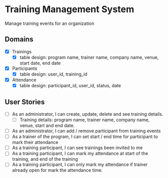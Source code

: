 # Training Management System

Manage training events for an organization

## Domains

- [x] Trainings
  - [x] table design: program name, trainer name, company name, venue, start date, end date
- [x] Participants
  - [x] table design: user_id, training_id
- [x] Attendance
  - [x] table design: participant_id, user_id, status, date

## User Stories

- [ ] As an administrator, I can create, update, delete and see training details.
  - [ ] Training details: program name, trainer name, company name, venue, start and end date.
- [ ] As an administrator, I can add / remove participant from training events
- [ ] As a trainer of the program, I can set start / end time for participant to mark their attendance
- [ ] As a training participant, I can see trainings been invited to me
- [ ] As a training participant, I can mark my attendance at start of the training, and end of the training
- [ ] As a training participant, I can only mark my attendance if trainer already open for mark the attendance time.

